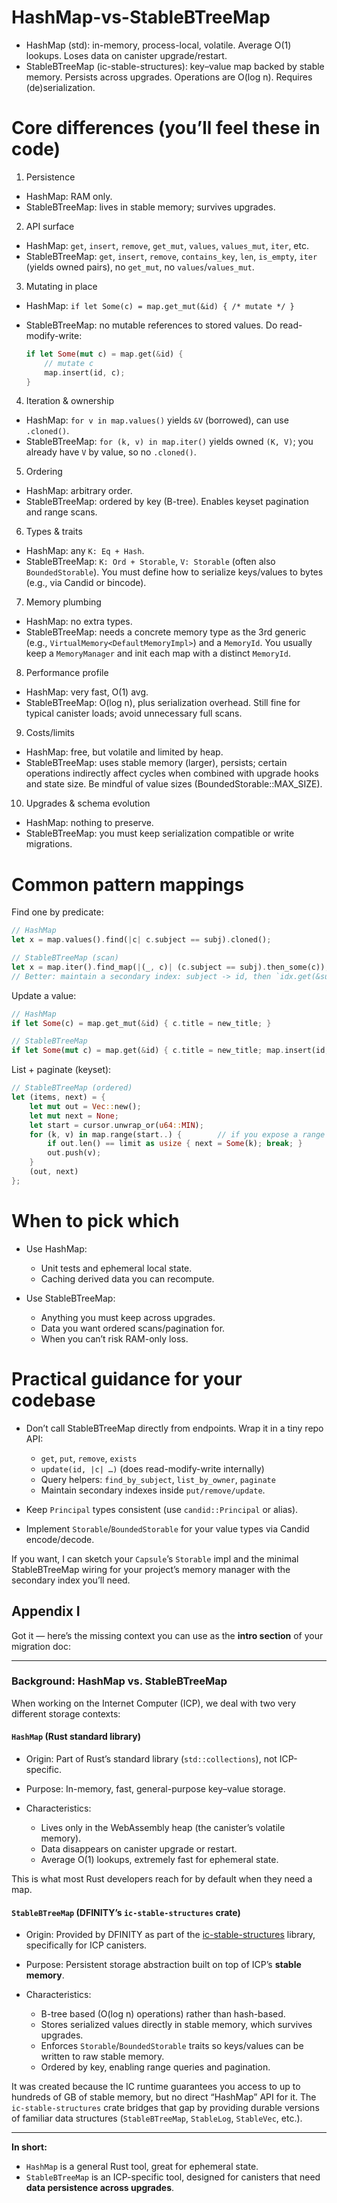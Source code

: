 # HashMap-vs-StableBTreeMap

- HashMap (std): in-memory, process-local, volatile. Average O(1) lookups. Loses data on canister upgrade/restart.
- StableBTreeMap (ic-stable-structures): key–value map backed by stable memory. Persists across upgrades. Operations are O(log n). Requires (de)serialization.

# Core differences (you’ll feel these in code)

1. Persistence

- HashMap: RAM only.
- StableBTreeMap: lives in stable memory; survives upgrades.

2. API surface

- HashMap: `get`, `insert`, `remove`, `get_mut`, `values`, `values_mut`, `iter`, etc.
- StableBTreeMap: `get`, `insert`, `remove`, `contains_key`, `len`, `is_empty`, `iter` (yields owned pairs), no `get_mut`, no `values`/`values_mut`.

3. Mutating in place

- HashMap: `if let Some(c) = map.get_mut(&id) { /* mutate */ }`
- StableBTreeMap: no mutable references to stored values. Do read-modify-write:

  ```rust
  if let Some(mut c) = map.get(&id) {
      // mutate c
      map.insert(id, c);
  }
  ```

4. Iteration & ownership

- HashMap: `for v in map.values()` yields `&V` (borrowed), can use `.cloned()`.
- StableBTreeMap: `for (k, v) in map.iter()` yields owned `(K, V)`; you already have `V` by value, so no `.cloned()`.

5. Ordering

- HashMap: arbitrary order.
- StableBTreeMap: ordered by key (B-tree). Enables keyset pagination and range scans.

6. Types & traits

- HashMap: any `K: Eq + Hash`.
- StableBTreeMap: `K: Ord + Storable`, `V: Storable` (often also `BoundedStorable`). You must define how to serialize keys/values to bytes (e.g., via Candid or bincode).

7. Memory plumbing

- HashMap: no extra types.
- StableBTreeMap: needs a concrete memory type as the 3rd generic (e.g., `VirtualMemory<DefaultMemoryImpl>`) and a `MemoryId`. You usually keep a `MemoryManager` and init each map with a distinct `MemoryId`.

8. Performance profile

- HashMap: very fast, O(1) avg.
- StableBTreeMap: O(log n), plus serialization overhead. Still fine for typical canister loads; avoid unnecessary full scans.

9. Costs/limits

- HashMap: free, but volatile and limited by heap.
- StableBTreeMap: uses stable memory (larger), persists; certain operations indirectly affect cycles when combined with upgrade hooks and state size. Be mindful of value sizes (BoundedStorable::MAX_SIZE).

10. Upgrades & schema evolution

- HashMap: nothing to preserve.
- StableBTreeMap: you must keep serialization compatible or write migrations.

# Common pattern mappings

Find one by predicate:

```rust
// HashMap
let x = map.values().find(|c| c.subject == subj).cloned();

// StableBTreeMap (scan)
let x = map.iter().find_map(|(_, c)| (c.subject == subj).then_some(c));
// Better: maintain a secondary index: subject -> id, then `idx.get(&subj).and_then(|id| map.get(&id))`
```

Update a value:

```rust
// HashMap
if let Some(c) = map.get_mut(&id) { c.title = new_title; }

// StableBTreeMap
if let Some(mut c) = map.get(&id) { c.title = new_title; map.insert(id, c); }
```

List + paginate (keyset):

```rust
// StableBTreeMap (ordered)
let (items, next) = {
    let mut out = Vec::new();
    let mut next = None;
    let start = cursor.unwrap_or(u64::MIN);
    for (k, v) in map.range(start..) {        // if you expose a range helper
        if out.len() == limit as usize { next = Some(k); break; }
        out.push(v);
    }
    (out, next)
};
```

# When to pick which

- Use HashMap:

  - Unit tests and ephemeral local state.
  - Caching derived data you can recompute.

- Use StableBTreeMap:

  - Anything you must keep across upgrades.
  - Data you want ordered scans/pagination for.
  - When you can’t risk RAM-only loss.

# Practical guidance for your codebase

- Don’t call StableBTreeMap directly from endpoints. Wrap it in a tiny repo API:

  - `get`, `put`, `remove`, `exists`
  - `update(id, |c| …)` (does read-modify-write internally)
  - Query helpers: `find_by_subject`, `list_by_owner`, `paginate`
  - Maintain secondary indexes inside `put/remove/update`.

- Keep `Principal` types consistent (use `candid::Principal` or alias).
- Implement `Storable`/`BoundedStorable` for your value types via Candid encode/decode.

If you want, I can sketch your `Capsule`’s `Storable` impl and the minimal StableBTreeMap wiring for your project’s memory manager with the secondary index you’ll need.

## Appendix I

Got it — here’s the missing context you can use as the **intro section** of your migration doc:

---

### Background: HashMap vs. StableBTreeMap

When working on the Internet Computer (ICP), we deal with two very different storage contexts:

#### `HashMap` (Rust standard library)

- Origin: Part of Rust’s standard library (`std::collections`), not ICP-specific.
- Purpose: In-memory, fast, general-purpose key–value storage.
- Characteristics:

  - Lives only in the WebAssembly heap (the canister’s volatile memory).
  - Data disappears on canister upgrade or restart.
  - Average O(1) lookups, extremely fast for ephemeral state.

This is what most Rust developers reach for by default when they need a map.

#### `StableBTreeMap` (DFINITY’s `ic-stable-structures` crate)

- Origin: Provided by DFINITY as part of the [ic-stable-structures](https://crates.io/crates/ic-stable-structures) library, specifically for ICP canisters.
- Purpose: Persistent storage abstraction built on top of ICP’s **stable memory**.
- Characteristics:

  - B-tree based (O(log n) operations) rather than hash-based.
  - Stores serialized values directly in stable memory, which survives upgrades.
  - Enforces `Storable`/`BoundedStorable` traits so keys/values can be written to raw stable memory.
  - Ordered by key, enabling range queries and pagination.

It was created because the IC runtime guarantees you access to up to hundreds of GB of stable memory, but no direct “HashMap” API for it. The `ic-stable-structures` crate bridges that gap by providing durable versions of familiar data structures (`StableBTreeMap`, `StableLog`, `StableVec`, etc.).

---

**In short:**

- `HashMap` is a general Rust tool, great for ephemeral state.
- `StableBTreeMap` is an ICP-specific tool, designed for canisters that need **data persistence across upgrades**.
